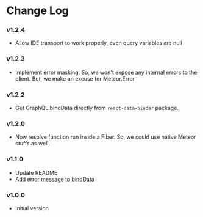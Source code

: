 # Change Log

### v1.2.4
* Allow IDE transport to work properly, even query variables are null

### v1.2.3

* Implement error masking. So, we won't expose any internal errors to 
the client. But, we make an excuse for Meteor.Error

### v1.2.2

* Get GraphQL.bindData directly from `react-data-binder` package.

### v1.2.0

* Now resolve function run inside a Fiber. So, we could use native Meteor stuffs as well.

### v1.1.0

* Update README
* Add error message to bindData

### v1.0.0

* Initial version
